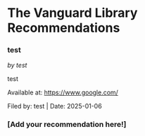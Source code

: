 # The Vanguard Library Recommendations


### test
*by test*

test

Available at: https://www.google.com/

Filed by: test | Date: 2025-01-06

### [Add your recommendation here!]